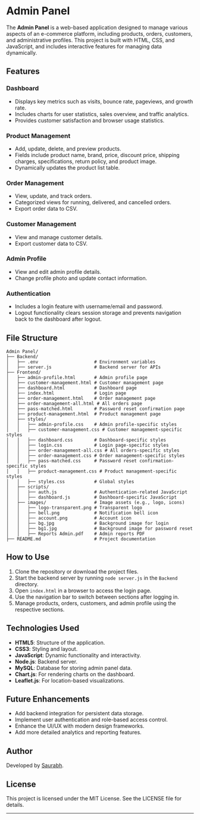 # Admin Panel

The **Admin Panel** is a web-based application designed to manage various aspects of an e-commerce platform, including products, orders, customers, and administrative profiles. This project is built with HTML, CSS, and JavaScript, and includes interactive features for managing data dynamically.

## Features

### Dashboard
- Displays key metrics such as visits, bounce rate, pageviews, and growth rate.
- Includes charts for user statistics, sales overview, and traffic analytics.
- Provides customer satisfaction and browser usage statistics.

### Product Management
- Add, update, delete, and preview products.
- Fields include product name, brand, price, discount price, shipping charges, specifications, return policy, and product image.
- Dynamically updates the product list table.

### Order Management
- View, update, and track orders.
- Categorized views for running, delivered, and cancelled orders.
- Export order data to CSV.

### Customer Management
- View and manage customer details.
- Export customer data to CSV.

### Admin Profile
- View and edit admin profile details.
- Change profile photo and update contact information.

### Authentication
- Includes a login feature with username/email and password.
- Logout functionality clears session storage and prevents navigation back to the dashboard after logout.

## File Structure

```
Admin Panel/
├── Backend/
│   ├── .env                     # Environment variables
│   ├── server.js                # Backend server for APIs
├── Frontend/
│   ├── admin-profile.html       # Admin profile page
│   ├── customer-management.html # Customer management page
│   ├── dashboard.html           # Dashboard page
│   ├── index.html               # Login page
│   ├── order-management.html    # Order management page
│   ├── order-management-all.html # All orders page
│   ├── pass-matched.html        # Password reset confirmation page
│   ├── product-management.html  # Product management page
│   ├── styles/
│   │   ├── admin-profile.css    # Admin profile-specific styles
│   │   ├── customer-management.css # Customer management-specific styles
│   │   ├── dashboard.css        # Dashboard-specific styles
│   │   ├── login.css            # Login page-specific styles
│   │   ├── order-management-all.css # All orders-specific styles
│   │   ├── order-management.css # Order management-specific styles
│   │   ├── pass-matched.css     # Password reset confirmation-specific styles
│   │   ├── product-management.css # Product management-specific styles
│   │   ├── styles.css           # Global styles
│   ├── scripts/
│   │   ├── auth.js              # Authentication-related JavaScript
│   │   ├── dashboard.js         # Dashboard-specific JavaScript
│   ├── images/                  # Image assets (e.g., logo, icons)
│   │   ├── logo-transparent.png # Transparent logo
│   │   ├── bell.png             # Notification bell icon
│   │   ├── account.png          # Account icon
│   │   ├── bg.jpg               # Background image for login
│   │   ├── bg1.jpg              # Background image for password reset
│   │   ├── Reports Admin.pdf    # Admin reports PDF
├── README.md                    # Project documentation
```

## How to Use

1. Clone the repository or download the project files.
2. Start the backend server by running `node server.js` in the `Backend` directory.
3. Open `index.html` in a browser to access the login page.
4. Use the navigation bar to switch between sections after logging in.
5. Manage products, orders, customers, and admin profile using the respective sections.

## Technologies Used

- **HTML5**: Structure of the application.
- **CSS3**: Styling and layout.
- **JavaScript**: Dynamic functionality and interactivity.
- **Node.js**: Backend server.
- **MySQL**: Database for storing admin panel data.
- **Chart.js**: For rendering charts on the dashboard.
- **Leaflet.js**: For location-based visualizations.

## Future Enhancements

- Add backend integration for persistent data storage.
- Implement user authentication and role-based access control.
- Enhance the UI/UX with modern design frameworks.
- Add more detailed analytics and reporting features.

## Author

Developed by [Saurabh](https://www.gu-saurabh.tech/).

## License

This project is licensed under the MIT License. See the LICENSE file for details.

---
